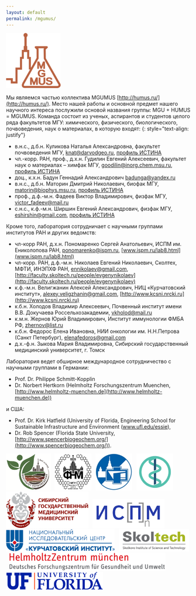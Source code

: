 ```yaml
---
layout: default
permalink: /mgumus/
---
```


<a href="https://www.humus.ru" ><img src="/assets/images/site-logo/mgumus.png" height=150/></a>

Мы являемся частью коллектива MGUMUS [http://humus.ru/](http://humus.ru/).  Место нашей работы и основной предмет нашего научного интереса послужили основой названия группы: MGU + HUMUS = MGUMUS. Команда состоит из ученых, аспирантов и студентов целого ряда факультетов МГУ: химического, физического, биологического, почвоведения, наук о материалах, в которую входят:
{: style="text-align: justify"}
- в.н.с., д.б.н. Куликова Наталья Александровна, факультет почвоведения МГУ, knat@darvodgeo.ru, [профиль ИСТИНА](https://istina.msu.ru/profile/kulikova/)
- чл.-корр. РАН, проф., д.х.н. Гудилин Евгений Алексеевич, факультет наук о материалах – химфак МГУ, goodilin@inorg.chem.msu.ru, [профиль ИСТИНА](https://istina.msu.ru/profile/goodilin/)
- доц., к.х.н. Бадун Геннадий Александрович badunga@yandex.ru
- в.н.с., д.б.н. Маторин Дмитрий Николаевич, биофак МГУ, matorin@biophys.msu.ru, [профиль ИСТИНА](https://istina.msu.ru/profile/MatorinDN/)
- проф., д.ф.-м.н. Фадеев Виктор Владимирович, физфак МГУ, victor_fadeev@mail.ru 
- с.н.с., к.ф.-м.н. Ширшин Евгений Александрович, физфак МГУ, eshirshin@gmail.com, [профиль ИСТИНА](https://istina.msu.ru/profile/eashirshin/)

Кроме того, лаборатория сотрудничает с научными группами институтов РАН и других ведомств:
- чл-корр РАН, д.х.н. Пономаренко Сергей Анатольевич, ИСПМ им. Ениколопова РАН, ponomarenko@ispm.ru, [www.ispm.ru/lab8.html](www.ispm.ru/lab8.html)
- чл-корр. РАН, д.ф.-м.н. Николаев Евгений Николаевич, Сколтех, МФТИ, ИНЭПХФ РАН, ennikolaev@gmail.com,  [http://faculty.skoltech.ru/people/evgenynikolaev](http://faculty.skoltech.ru/people/evgenynikolaev)
- к.ф.-м.н. Велигжанин Алексей Александрович, НИЦ «Курчатовский институт», alexey.veligzhanin@gmail.com, [http://www.kcsni.nrcki.ru](http://www.kcsni.nrcki.ru)
- к.б.н. Холодов Владимир Алексеевич, Почвенный институт имени В.В. Докучаева Россельхозакадемии, vkholod@mail.ru
- к.м.н. Жернов Юрий Владимирович, Институт иммунологии ФМБА РФ, zhernov@list.ru
- к.б.н. Федорос Елена Ивановна, НИИ онкологии им. Н.Н.Петрова (Санкт Петербург),  elenafedoros@gmail.com 
- д.х.-ф.н. Зыкова Мария Владимировна, Сибирский государственный медицинский университет, г. Томск 

Лаборатория ведет обширное международное сотрудничество с научными группами в Германии: 
- Prof. Dr. Philippe Schmitt-Kopplin
- Dr. Norbert Hertkorn (Helmholtz Forschungszentrum Muenchen, [http://www.helmholtz-muenchen.de](http://www.helmholtz-muenchen.de)) 

и США: 
- Prof. Dr. Kirk Hatfield (University of Florida, Engineering School for Sustainable Infrastructure and Environment (www.ufl.edu/essie), 
- Dr. Rob Spencer (Florida State University, [http://www.spencerbiogeochem.org/](http://www.spencerbiogeochem.org/)). 

<p><a href="http://soil.msu.ru/"><img src="/assets/images/site-logo/soil.png" height=100/></a> &nbsp;
<a href="http://www.fnm.msu.ru/" ><img src="/assets/images/site-logo/fnm.png" height=100/></a>  &nbsp;
<a href="https://www.phys.msu.ru//" ><img src="/assets/images/site-logo/physmsu.jpg" height=100/></a> &nbsp; 
<a href="https://www.niioncologii.ru/" ><img src="/assets/images/site-logo/petrova.png" height=100/></a>  &nbsp;
<a href="https://www.ssmu.ru/ru/" ><img src="/assets/images/site-logo/sibmed.png" height=100/></a>  &nbsp;
<a href="https://ispm.ru/" ><img src="/assets/images/site-logo/ispm.png" height=80/></a>  &nbsp;
<a href="http://www.nrcki.ru/" ><img src="/assets/images/site-logo/kurch.png" height=60/></a> &nbsp; 
<a href="https://www.skoltech.ru/?lang=ru" ><img src="/assets/images/site-logo/skoltech.png" height=60/></a> &nbsp; 
<a href="https://www.helmholtz-muenchen.de/en/helmholtz-zentrum-muenchen/index.html" ><img src="/assets/images/site-logo/helmholtz.png" height=50/></a>  &nbsp;
<a href="http://www.ufl.edu/" ><img src="/assets/images/site-logo/florida.png" height=50/></a>  </p>



